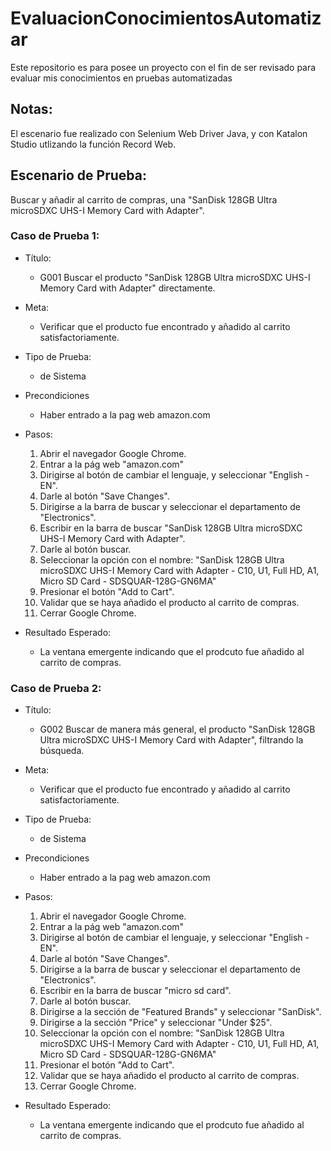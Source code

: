 # EvaluacionConocimientosAutomatizar
Este repositorio es para posee un proyecto con el fin de ser revisado para evaluar mis conocimientos en pruebas automatizadas


## Notas:
El escenario fue realizado con Selenium Web Driver Java, y con Katalon Studio utlizando la función Record Web.


## Escenario de Prueba: 
Buscar y añadir al carrito de compras, una "SanDisk 128GB Ultra microSDXC UHS-I Memory Card with Adapter".

### Caso de Prueba 1:

* Título:
	* G001 Buscar el producto "SanDisk 128GB Ultra microSDXC UHS-I Memory Card with Adapter" directamente.

* Meta: 
	* Verificar que el producto fue encontrado y añadido al carrito satisfactoriamente.

* Tipo de Prueba:
	* de Sistema
	
* Precondiciones
	* Haber entrado a la pag web amazon.com
	
* Pasos:
	1. Abrir el navegador Google Chrome.
	1. Entrar a la pág web "amazon.com"
	1. Dirigirse al botón de cambiar el lenguaje, y seleccionar "English -EN".
	1. Darle al botón "Save Changes".
	1. Dirigirse a la barra de buscar y seleccionar el departamento de "Electronics".
	1. Escribir en la barra de buscar "SanDisk 128GB Ultra microSDXC UHS-I Memory Card with Adapter".
	1. Darle al botón buscar.
	1. Seleccionar la opción con el nombre: "SanDisk 128GB Ultra microSDXC UHS-I Memory Card with Adapter - C10, U1, Full HD, A1, Micro SD Card - SDSQUAR-128G-GN6MA"
	1. Presionar el botón "Add to Cart".
	1. Validar que se haya añadido el producto al carrito de compras.
	1. Cerrar Google Chrome.
	
* Resultado Esperado:
	* La ventana emergente indicando que el prodcuto fue añadido al carrito de compras.
	
	
### Caso de Prueba 2:

* Título:
	* G002 Buscar de manera más general, el producto "SanDisk 128GB Ultra microSDXC UHS-I Memory Card with Adapter", filtrando la búsqueda.

* Meta: 
	* Verificar que el producto fue encontrado y añadido al carrito satisfactoriamente.

* Tipo de Prueba:
	* de Sistema
	
* Precondiciones
	* Haber entrado a la pag web amazon.com
	
* Pasos:
	1. Abrir el navegador Google Chrome.
	1. Entrar a la pág web "amazon.com"
	1. Dirigirse al botón de cambiar el lenguaje, y seleccionar "English -EN".
	1. Darle al botón "Save Changes".
	1. Dirigirse a la barra de buscar y seleccionar el departamento de "Electronics".
	1. Escribir en la barra de buscar "micro sd card".
	1. Darle al botón buscar.
	1. Dirigirse a la sección de "Featured Brands" y seleccionar "SanDisk".
	1. Dirigirse a la sección "Price" y seleccionar "Under $25".
	1. Seleccionar la opción con el nombre: "SanDisk 128GB Ultra microSDXC UHS-I Memory Card with Adapter - C10, U1, Full HD, A1, Micro SD Card - SDSQUAR-128G-GN6MA"
	1. Presionar el botón "Add to Cart".
	1. Validar que se haya añadido el producto al carrito de compras.
	1. Cerrar Google Chrome.
	
* Resultado Esperado:
	* La ventana emergente indicando que el prodcuto fue añadido al carrito de compras.

